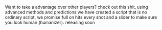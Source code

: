 Want to take a advantage over other players? check out this shit, using advanced methods and predictions we have created a script that is no ordinary script, we promise full on hits every shot and a slider to make sure you look human (humanizer). releasing soon 

